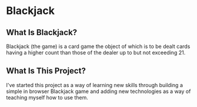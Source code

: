 # Blackjack
## What Is Blackjack?
Blackjack (the game) is a card game the object of which is to be dealt cards having a higher count than those of the dealer up to but not exceeding 21.
## What Is This Project?
I've started this project as a way of learning new skills through building a simple in browser Blackjack game and adding new technologies as a way of teaching myself how to use them.